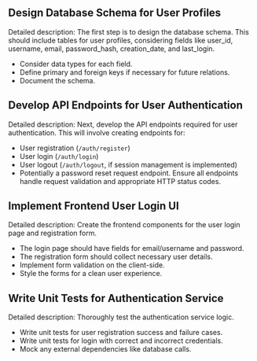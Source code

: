 ## Design Database Schema for User Profiles
Detailed description:
The first step is to design the database schema. This should include tables for user profiles, considering fields like user_id, username, email, password_hash, creation_date, and last_login.
- Consider data types for each field.
- Define primary and foreign keys if necessary for future relations.
- Document the schema.

## Develop API Endpoints for User Authentication
Detailed description:
Next, develop the API endpoints required for user authentication. This will involve creating endpoints for:
- User registration (`/auth/register`)
- User login (`/auth/login`)
- User logout (`/auth/logout`, if session management is implemented)
- Potentially a password reset request endpoint.
Ensure all endpoints handle request validation and appropriate HTTP status codes.

## Implement Frontend User Login UI
Detailed description:
Create the frontend components for the user login page and registration form.
- The login page should have fields for email/username and password.
- The registration form should collect necessary user details.
- Implement form validation on the client-side.
- Style the forms for a clean user experience.

## Write Unit Tests for Authentication Service
Detailed description:
Thoroughly test the authentication service logic.
- Write unit tests for user registration success and failure cases.
- Write unit tests for login with correct and incorrect credentials.
- Mock any external dependencies like database calls.
```
